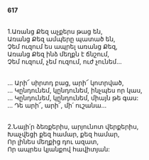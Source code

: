 **617**

\
1.Առանց Քեզ աչքերս թաց են,\
Առանց Քեզ ամպերը պատած են,\
Չեմ ուզում ես ապրել առանց Քեզ,\
Առանց Քեզ ինձ մեղքն է ճնշում,\
Չեմ ուզում, չեմ ուզում, ուժ չունեմ...

\
 ... Արի՜ սիրտդ բաց, արի՜ կոտրված,\
 ... Կընդունեմ, կընդունեմ, ինչպես որ կաս,\
 ... Կընդունեմ, կընդունեմ, միայն թե գաս:\
 ... Դե արի՜, արի՜, մի՛ ուշանա...

\
2.Նայի՛ր ձեռքերիս, արյունոտ վերքերիս,\
Խաչվեցի քեզ համար, քեզ համար,\
Որ լինես մեղքից դու ազատ,\
Որ ապրես կյանքով հավիտյան:

